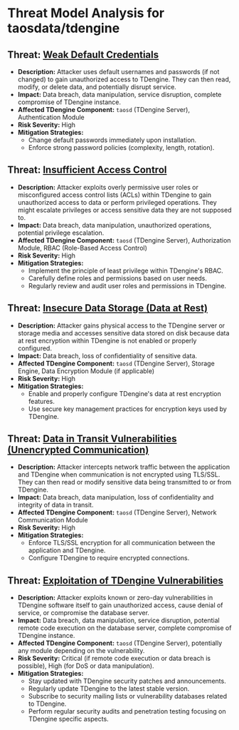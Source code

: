 # Threat Model Analysis for taosdata/tdengine

## Threat: [Weak Default Credentials](./threats/weak_default_credentials.md)

*   **Description:** Attacker uses default usernames and passwords (if not changed) to gain unauthorized access to TDengine. They can then read, modify, or delete data, and potentially disrupt service.
*   **Impact:** Data breach, data manipulation, service disruption, complete compromise of TDengine instance.
*   **Affected TDengine Component:**  `taosd` (TDengine Server), Authentication Module
*   **Risk Severity:** High
*   **Mitigation Strategies:**
    *   Change default passwords immediately upon installation.
    *   Enforce strong password policies (complexity, length, rotation).

## Threat: [Insufficient Access Control](./threats/insufficient_access_control.md)

*   **Description:** Attacker exploits overly permissive user roles or misconfigured access control lists (ACLs) within TDengine to gain unauthorized access to data or perform privileged operations. They might escalate privileges or access sensitive data they are not supposed to.
*   **Impact:** Data breach, data manipulation, unauthorized operations, potential privilege escalation.
*   **Affected TDengine Component:** `taosd` (TDengine Server), Authorization Module, RBAC (Role-Based Access Control)
*   **Risk Severity:** High
*   **Mitigation Strategies:**
    *   Implement the principle of least privilege within TDengine's RBAC.
    *   Carefully define roles and permissions based on user needs.
    *   Regularly review and audit user roles and permissions in TDengine.

## Threat: [Insecure Data Storage (Data at Rest)](./threats/insecure_data_storage__data_at_rest_.md)

*   **Description:** Attacker gains physical access to the TDengine server or storage media and accesses sensitive data stored on disk because data at rest encryption within TDengine is not enabled or properly configured.
*   **Impact:** Data breach, loss of confidentiality of sensitive data.
*   **Affected TDengine Component:** `taosd` (TDengine Server), Storage Engine, Data Encryption Module (if applicable)
*   **Risk Severity:** High
*   **Mitigation Strategies:**
    *   Enable and properly configure TDengine's data at rest encryption features.
    *   Use secure key management practices for encryption keys used by TDengine.

## Threat: [Data in Transit Vulnerabilities (Unencrypted Communication)](./threats/data_in_transit_vulnerabilities__unencrypted_communication_.md)

*   **Description:** Attacker intercepts network traffic between the application and TDengine when communication is not encrypted using TLS/SSL. They can then read or modify sensitive data being transmitted to or from TDengine.
*   **Impact:** Data breach, data manipulation, loss of confidentiality and integrity of data in transit.
*   **Affected TDengine Component:** `taosd` (TDengine Server), Network Communication Module
*   **Risk Severity:** High
*   **Mitigation Strategies:**
    *   Enforce TLS/SSL encryption for all communication between the application and TDengine.
    *   Configure TDengine to require encrypted connections.

## Threat: [Exploitation of TDengine Vulnerabilities](./threats/exploitation_of_tdengine_vulnerabilities.md)

*   **Description:** Attacker exploits known or zero-day vulnerabilities in TDengine software itself to gain unauthorized access, cause denial of service, or compromise the database server.
*   **Impact:** Data breach, data manipulation, service disruption, potential remote code execution on the database server, complete compromise of TDengine instance.
*   **Affected TDengine Component:** `taosd` (TDengine Server), potentially any module depending on the vulnerability.
*   **Risk Severity:** Critical (if remote code execution or data breach is possible), High (for DoS or data manipulation).
*   **Mitigation Strategies:**
    *   Stay updated with TDengine security patches and announcements.
    *   Regularly update TDengine to the latest stable version.
    *   Subscribe to security mailing lists or vulnerability databases related to TDengine.
    *   Perform regular security audits and penetration testing focusing on TDengine specific aspects.

